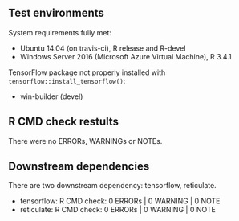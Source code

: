 ## Test environments
System requirements fully met:
* Ubuntu 14.04 (on travis-ci), R release and R-devel
* Windows Server 2016 (Microsoft Azure Virtual Machine), R 3.4.1

TensorFlow package not properly installed with `tensorflow::install_tensorflow()`:
* win-builder (devel)

## R CMD check restults
There were no ERRORs, WARNINGs or NOTEs.

## Downstream dependencies
There are two downstream dependency: tensorflow, reticulate.

* tensorflow: R CMD check: 0 ERRORs | 0 WARNING | 0 NOTE
* reticulate: R CMD check: 0 ERRORs | 0 WARNING | 0 NOTE
